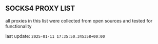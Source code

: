 ## SOCKS4 PROXY LIST

all proxies in this list were collected from open sources and tested for functionality

last update: `2025-01-11 17:35:50.345358+00:00`